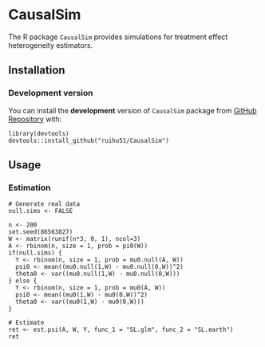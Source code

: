 CausalSim
========
The R package `CausalSim` provides simulations for treatment effect heterogeneity estimators.

Installation
---------

### Development version

You can install the **development** version of `CausalSim` package from [GitHub
Repository](https://github.com/ruihu51/CausalSim) with:

```
library(devtools)
devtools::install_github("ruihu51/CausalSim")
```


Usage
-----

### Estimation

``` 
# Generate real data
null.sims <- FALSE

n <- 200
set.seed(86563827)
W <- matrix(runif(n*3, 0, 1), ncol=3)
A <- rbinom(n, size = 1, prob = pi0(W))
if(null.sims) {
  Y <- rbinom(n, size = 1, prob = mu0.null(A, W))
  psi0 <- mean((mu0.null(1,W) - mu0.null(0,W))^2)
  theta0 <- var((mu0.null(1,W) - mu0.null(0,W)))
} else {
  Y <- rbinom(n, size = 1, prob = mu0(A, W))
  psi0 <- mean((mu0(1,W) - mu0(0,W))^2)
  theta0 <- var((mu0(1,W) - mu0(0,W)))
}

# Estimate
ret <- est.psi(A, W, Y, func_1 = "SL.glm", func_2 = "SL.earth")
ret
```
